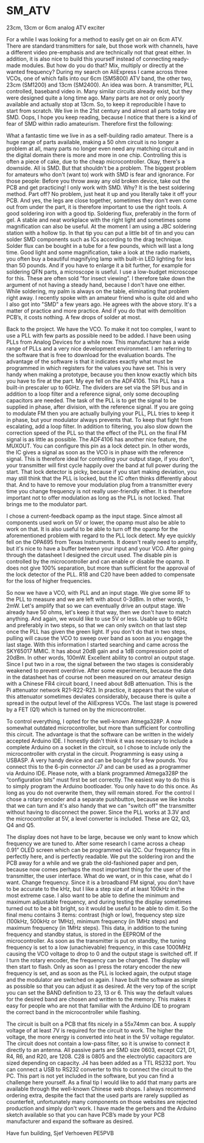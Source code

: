 # SM_ATV
23cm, 13cm or 6cm analog ATV exciter

For a while I was looking for a method to easily get on air on 6cm ATV. There are standard transmitters for sale, but those work with channels, have a different video pre-emphasis and are technically not that great either. In addition, it is also nice to build this yourself instead of connecting ready-made modules. But how do you do that? Mix, multiply or directly at the wanted frequency? During my search on AliExpress I came across three VCOs, one of which falls into our 6cm (SM5800) ATV band, the other two, 23cm (SM1200) and 13cm (SM2400). An idea was born. A transmitter, PLL controlled, baseband video in. Many similar circuits already exist, but they were designed quite a long time ago. Many parts are not or only poorly available and actually stop at 13cm. So, to keep it reproducible I have to start from scratch. We live in the 21st century and almost all parts today are SMD. Oops, I hope you keep reading, because I notice that there is a kind of fear of SMD within radio amateurism. Therefore first the following:

What a fantastic time we live in as a self-building radio amateur. There is a huge range of parts available, making a 50 ohm circuit is no longer a problem at all, many parts no longer even need any matching circuit and in the digital domain there is more and more in one chip. Controlling this is often a piece of cake, due to the cheap microcontroller. Okay, there's a downside. All is SMD. But that shouldn't be a problem. The biggest problem for amateurs who don't (want to) work with SMD is fear and ignorance. For those people: Before you throw away any old broken device, take out the PCB and get practicing! I only work with SMD. Why? It is the best soldering method. Part off? No problem, just heat it up and you literally take it off your PCB. And yes, the legs are close together, sometimes they don't even come out from under the part, it is therefore important to use the right tools. A good soldering iron with a good tip. Soldering flux, preferably in the form of gel. A stable and neat workplace with the right light and sometimes some magnification can also be useful. At the moment I am using a JBC soldering station with a hollow tip. In that tip you can put a little bit of tin and you can solder SMD components such as ICs according to the drag technique. Solder flux can be bought in a tube for a few pounds, which will last a long time. Good light and some magnification, take a look at the radio markets, you often buy a beautiful magnifying lamp with built-in LED lighting for less than 50 pounds. And if you have to enlarge it a bit further, for example for soldering QFN parts, a microscope is useful. I use a low-budget microscope for this. These are often sold “for insect viewing”. I therefore take down the argument of not having a steady hand, because I don't have one either. While soldering, my palm is always on the table, eliminating that problem right away. I recently spoke with an amateur friend who is quite old and who I also got into "SMD" a few years ago. He agrees with the above story. It's a matter of practice and more practice. And if you do that with demolition PCB’s, it costs nothing. A few drops of solder at most.

Back to the project. We have the VCO. To make it not too complex, I want to use a PLL with  few parts as possible need to be added. I have been using PLLs from Analog Devices for a while now. This manufacturer has a wide range of PLLs and a very nice development environment. I am referring to the software that is free to download for the evaluation boards. The advantage of the software is that it indicates exactly what must be programmed in which registers for the values you have set. This is very handy when making a prototype, because you then know exactly which bits you have to fire at the part. My eye fell on the ADF4106. This PLL has a built-in prescaler up to 6GHz. The dividers are set via the SPI bus and in addition to a loop filter and a reference signal, only some decoupling capacitors are needed.
The task of the PLL is to get the signal to be supplied in phase, after division, with the reference signal. If you are going to modulate FM then you are actually bullying your PLL, PLL tries to keep it in phase, but your modulator always prevents that. To keep that fight from escalating, add a loop filter. In addition to filtering, you also slow down the correction speed of the PLL so that the effect of the PLL on the final FM signal is as little as possible. The ADF4106 has another nice feature, the MUXOUT. You can configure this pin as a lock detect pin. In other words, the IC gives a signal as soon as the VCO is in phase with the reference signal. This is therefore ideal for controlling your output stage, if you don't, your transmitter will first cycle happily over the band at full power during the start. That lock detector is picky, because if you start making deviation, you may still think that the PLL is locked, but the IC often thinks differently about that. And to have to remove your modulation plug from a transmitter every time you change frequency is not really user-friendly either. It is therefore important not to offer modulation as long as the PLL is not locked. That brings me to the modulator part.

I chose a current-feedback opamp as the input stage. Since almost all components used work on 5V or lower, the opamp must also be able to work on that. It is also useful to be able to turn off the opamp for the aforementioned problem with regard to the PLL lock detect. My eye quickly fell on the OPA695 from Texas Instruments. It doesn't really need to amplify, but it's nice to have a buffer between your input and your VCO. After going through the datasheet I designed the circuit used. The disable pin is controlled by the microcontroller and can enable or disable the opamp. It does not give 100% separation, but more than sufficient for the approval of the lock detector of the PLL. R18 and C20 have been added to compensate for the loss of higher frequencies.

So now we have a VCO, with PLL and an input stage. We give some RF to the PLL to measure and we are left with about 0-3dBm. In other words, 1-2mW. Let's amplify that so we can eventually drive an output stage. We already have 50 ohms, let's keep it that way, then we don't have to match anything. And again, we would like to use 5V or less. Usable up to 6GHz and preferably in two steps, so that we can only switch on that last step once the PLL has given the green light. If you don't do that in two steps, pulling will cause the VCO to sweep over band as soon as you engage the last stage. With this information I started searching and came across the SKY65017 MMIC. It has about 20dB gain and a 1dB compression point of 20dBm. In other words, 100mW. Excellent ability to control an output stage. Since I put two in a row, the signal between the two stages is considerably weakened to prevent overdrive. After some experiments, because the data in the datasheet has of course not been measured on our amateur design with a Chinese FR4 circuit board, I need about 8dB attenuation. This is the Pi attenuator network R21-R22-R23. In practice, it appears that the value of this attenuator sometimes deviates considerably, because there is quite a spread in the output level of the AliExpress VCOs. The last stage is powered by a FET (Q1) which is turned on by the microcontroller.

To control everything, I opted for the well-known Atmega328P. A now somewhat outdated microcontroller, but more than sufficient for controlling this circuit. The advantage is that the software can be written in the widely accepted Arduino IDE. I honestly didn't think it was necessary to include a complete Arduino on a socket in the circuit, so I chose to include only the microcontroller with crystal in the circuit. Programming is easy using a USBASP. A very handy device and can be bought for a few pounds. You connect this to the 6-pin connector J7 and can be used as a programmer via Arduino IDE. Please note, with a blank programmed Atmega328P the “configuration bits” must first be set correctly. The easiest way to do this is to simply program the Arduino bootloader. You only have to do this once. As long as you do not overwrite them, they will remain stored. For the control I chose a rotary encoder and a separate pushbutton, because we like knobs that we can turn and it's also handy that we can "switch off" the transmitter without having to disconnect the power. Since the PLL works at 3.3V and the microcontroller at 5V, a level converter is included. These are Q2, Q3, Q4 and Q5.

The display does not have to be large, because we only want to know which frequency we are tuned to. After some research I came across a cheap 0.91” OLED screen which can be programmed via I2C. Our frequency fits in perfectly here, and is perfectly readable. We put the soldering iron and the PCB away for a while and we grab the old-fashioned paper and pen, because now comes perhaps the most important thing for the user of the transmitter, the user interface.
What do we want, or in this case, what do I want. Change frequency. Since it is a broadband FM signal, you don't have to be accurate to the kHz, but I like a step size of at least 100kHz in the most extreme case. I also want to be able to define the minimum and maximum adjustable frequency, and during testing the display sometimes turned out to be a bit bright, so it would be useful to be able to dim it. So the final menu contains 3 items: contrast (high or low), frequency step size (100kHz, 500kHz or 1MHz), minimum frequency (in 1MHz steps) and maximum frequency (in 1MHz steps). This data, in addition to the tuning frequency and standby status, is stored in the EEPROM of the microcontroller. As soon as the transmitter is put on standby, the tuning frequency is set to a low (unachievable) frequency, in this case 1000MHz causing the VCO voltage to drop to 0 and the output stage is switched off. If I turn the rotary encoder, the frequency can be changed. The display will then start to flash. Only as soon as I press the rotary encoder the new frequency is set, and as soon as the PLL is locked again, the output stage and the modulator are switched on again. I have built the software as simple as possible so that you can adjust it as desired. At the very top of the script you can set the BAND definition to 23, 13 or 6. This way the default values for the desired band are chosen and written to the memory. This makes it easy for people who are not that familiar with the Arduino IDE to program the correct band in the microcontroller while flashing.

The circuit is built on a PCB that fits nicely in a 55x74mm can box. A supply voltage of at least 7V is required for the circuit to work. The higher the voltage, the more energy is converted into heat in the 5V voltage regulator. The circuit does not contain a low-pass filter, so it is unwise to connect it directly to an antenna. All passive parts are SMD size 0603, except C21, D1, R4, R6, and R20, are 1208. C28 is 0805 and the electrolytic capacitors are sized depending on capacity. J4 has been added as a TTL RS232 port. You can connect a USB to RS232 converter to this to connect the circuit to the PC. This part is not yet included in the software, but you can find a challenge here yourself. As a final tip I would like to add that many parts are available through the well-known Chinese web shops. I always recommend ordering extra, despite the fact that the used parts are rarely supplied as counterfeit, unfortunately many components on those websites are rejected production and simply don't work. I have made the gerbers and the Arduino sketch available so that you can have PCB’s made by your PCB manufacturer and expand the software as desired.

Have fun building,
Sjef Verhoeven PE5PVB

